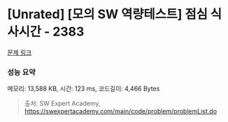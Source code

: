 # [Unrated] [모의 SW 역량테스트] 점심 식사시간 - 2383 

[문제 링크](https://swexpertacademy.com/main/code/problem/problemDetail.do?contestProbId=AV5-BEE6AK0DFAVl) 

### 성능 요약

메모리: 13,588 KB, 시간: 123 ms, 코드길이: 4,466 Bytes



> 출처: SW Expert Academy, https://swexpertacademy.com/main/code/problem/problemList.do